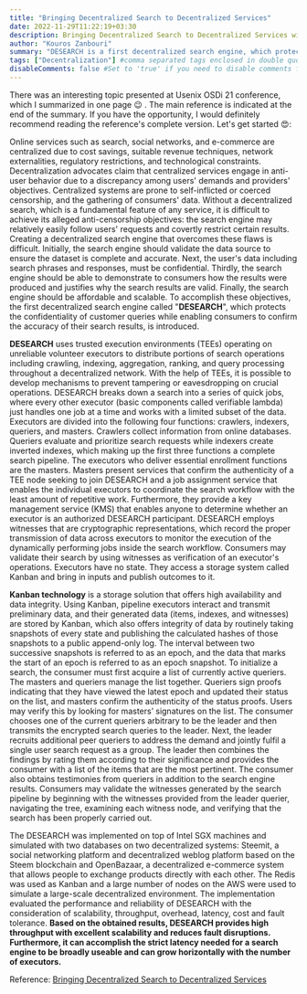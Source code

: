 ```yaml
---
title: "Bringing Decentralized Search to Decentralized Services"
date: 2022-11-29T11:22:19+03:30
description: Bringing Decentralized Search to Decentralized Services with DESEARCH and Kanban
author: "Kouros Zanbouri"
summary: "DESEARCH is a first decentralized search engine, which protects the confidentiality of customer queries while enabling consumers to confirm the accuracy of their search results. DESEARCH provides high throughput with excellent scalability and reduces fault disruptions. Furthermore, it can accomplish the strict latency needed for a search engine to be broadly useable and can grow horizontally with the number of executors"
tags: ["Decentralization"] #comma separated tags enclosed in double quotes. also used for SEO.
disableComments: false #Set to 'true' if you need to disable comments for any post 
---
```


There was an interesting topic presented at Usenix OSDi 21 conference, which I summarized in one page :wink: . The main reference is indicated at the end of the summary. If you have the opportunity, I would definitely recommend reading the reference's complete version. Let's get started :heart_eyes::

Online services such as search, social networks, and e-commerce are centralized due to cost savings, suitable revenue techniques, network externalities, regulatory restrictions, and technological constraints. Decentralization advocates claim that centralized services engage in anti-user behavior due to a discrepancy among users' demands and providers' objectives. Centralized systems are prone to self-inflicted or coerced censorship, and the gathering of consumers' data. Without a decentralized search, which is a fundamental feature of any service, it is difficult to achieve its alleged anti-censorship objectives: the search engine may relatively easily follow users' requests and covertly restrict certain results. Creating a decentralized search engine that overcomes these flaws is difficult. Initially, the search engine should validate the data source to ensure the dataset is complete and accurate. Next, the user's data including search phrases and responses, must be confidential. Thirdly, the search engine should be able to demonstrate to consumers how the results were produced and justifies why the search results are valid. Finally, the search engine should be affordable and scalable. To accomplish these objectives, the first decentralized search engine called "**DESEARCH**", which protects the confidentiality of customer queries while enabling consumers to confirm the accuracy of their search results, is introduced. 

**DESEARCH** uses trusted execution environments (TEEs) operating on unreliable volunteer executors to distribute portions of search operations including crawling, indexing, aggregation, ranking, and query processing throughout a decentralized network. With the help of TEEs, it is possible to develop mechanisms to prevent tampering or eavesdropping on crucial operations. DESEARCH breaks down a search into a series of quick jobs, where every other executor (basic components called verifiable lambda) just handles one job at a time and works with a limited subset of the data. Executors are divided into the following four functions: crawlers, indexers, queriers, and masters. Crawlers collect information from online databases. Queriers evaluate and prioritize search requests while indexers create inverted indexes, which making up the first three functions a complete search pipeline. The executors who deliver essential enrollment functions are the masters. Masters present services that confirm the authenticity of a TEE node seeking to join DESEARCH and a job assignment service that enables the individual executors to coordinate the search workflow with the least amount of repetitive work. Furthermore, they provide a key management service (KMS) that enables anyone to determine whether an executor is an authorized DESEARCH participant. DESEARCH employs witnesses that are cryptographic representations, which record the proper transmission of data across executors to monitor the execution of the dynamically performing jobs inside the search workflow. Consumers may validate their search by using witnesses as verification of an executor's operations. Executors have no state. They access a storage system called Kanban and bring in inputs and publish outcomes to it. 

**Kanban technology** is a storage solution that offers high availability and data integrity. Using Kanban, pipeline executors interact and transmit preliminary data, and their generated data (items, indexes, and witnesses) are stored by Kanban, which also offers integrity of data by routinely taking snapshots of every state and publishing the calculated hashes of those snapshots to a public append-only log. The interval between two successive snapshots is referred to as an epoch, and the data that marks the start of an epoch is referred to as an epoch snapshot. To initialize a search, the consumer must first acquire a list of currently active queriers. The masters and queriers manage the list together. Queriers sign proofs indicating that they have viewed the latest epoch and updated their status on the list, and masters confirm the authenticity of the status proofs. Users may verify this by looking for masters’ signatures on the list. The consumer chooses one of the current queriers arbitrary to be the leader and then transmits the encrypted search queries to the leader. Next, the leader recruits additional peer queriers to address the demand and jointly fulfil a single user search request as a group. The leader then combines the findings by rating them according to their significance and provides the consumer with a list of the items that are the most pertinent. The consumer also obtains testimonies from queriers in addition to the search engine results. Consumers may validate the witnesses generated by the search pipeline by beginning with the witnesses provided from the leader querier, navigating the tree, examining each witness node, and verifying that the search has been properly carried out. 

The DESEARCH was implemented on top of Intel SGX machines and simulated with two databases on two decentralized systems: Steemit, a social networking platform and decentralized weblog platform based on the Steem blockchain and OpenBazaar, a decentralized e-commerce system that allows people to exchange products directly with each other. The Redis was used as Kanban and a large number of nodes on the AWS were used to simulate a large-scale decentralized environment. The implementation evaluated the performance and reliability of DESEARCH with the consideration of scalability, throughput, overhead, latency, cost and fault tolerance. **Based on the obtained results, DESEARCH provides high throughput with excellent scalability and reduces fault disruptions. Furthermore, it can accomplish the strict latency needed for a search engine to be broadly useable and can grow horizontally with the number of executors.**

Reference:
[Bringing Decentralized Search to Decentralized Services](https://www.usenix.org/conference/osdi21/presentation/li)